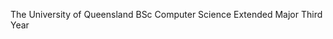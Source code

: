 The University of Queensland
BSc Computer Science Extended Major
Third Year

<!---
rubeusm/rubeusm is a ✨ special ✨ repository because its `README.md` (this file) appears on your GitHub profile.
You can click the Preview link to take a look at your changes.
--->
